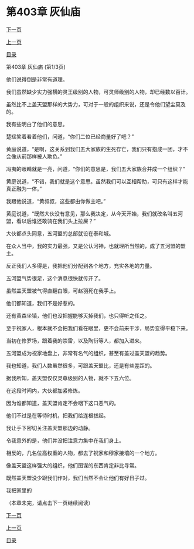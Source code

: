 <h1>第403章   灰仙庙</h1>
            <div><p><a href="./1207_%E7%AC%AC403%E7%AB%A0_%E7%81%B0%E4%BB%99%E5%BA%99.md">下一页</a></p><p><a href="./1205_%E7%AC%AC402%E7%AB%A0_%E4%BA%94%E6%B2%B3%E7%9B%9F.md">上一页</a></p><p><a href="../">目录</a></p></div>
            <div><p>第403章   灰仙庙 (第1/3页)</p><p>他们说得倒是非常有道理。</p><p>我们虽然缺少实力强横的灵王级别的人物，可灵师级别的人物，却已经数以百计。</p><p>虽然比不上盖天盟那样的大势力，可对于一般的组织来说，还是令他们望尘莫及的。</p><p>我有些明白了他们的意思。</p><p>楚瑶笑着看着他们，问道，“你们二位已经商量好了吧？”</p><p>黄庭说道，“是啊，这关系到我们五大家族的生死存亡，我们只有抱成一团，才不会像从前那样被人欺负。”</p><p>冯夷的眼睛就是一亮，问道，“你们的意思是，我们五大家族合并成一个组织？”</p><p>黄庭说道，“不错，我们就是这个意思。虽然我们可以互相帮助，可只有这样才能真正融为一体。”</p><p>我跟他说道，“黄叔叔，这些都由你做主吧。”</p><p>黄庭说道，“既然大伙没有意见，那么我决定，从今天开始，我们就改名叫五河盟，看以后谁还敢骑在我们头上拉屎？”</p><p>大伙都点头同意，五河盟的总部就设在泰和城。</p><p>在众人当中，我的实力最强，又是公认河神，也就理所当然的，成了五河盟的盟主。</p><p>反正我们人多得是，我把他们分配到各个地方，充实各地的力量。</p><p>五河盟气势很足，这个消息很快就传开了。</p><p>虽然盖天盟被气得直翻白眼，可赵羽死在我手上。</p><p>他们都知道，我们不是好惹的。</p><p>还有黄森坐镇，他们也没把握能够灭掉我们，也只得听之任之。</p><p>至于祝家人，根本就不会把我们看在眼里，更不会前来干涉，局势变得平稳下来。</p><p>当初在修罗场，跟着我的崇雷，以及陶衍等人，都加入进来。</p><p>五河盟成为祝家地盘上，非常有名气的组织，甚至有盖过盖天盟的趋势。</p><p>我也知道，我们人数虽然很多，可跟盖天盟比，还是有些差距的。</p><p>据我所知，盖天盟仅仅灵尊级别的人物，就不下五六位。</p><p>在这段时间内，大伙都加紧修炼。</p><p>因为谁都知道，盖天盟肯定不会咽下这口恶气的。</p><p>他们不过是在等待时机，把我们给连根拔起。</p><p>我让手下密切关注盖天盟那边的动静。</p><p>令我意外的是，他们并没把注意力集中在我们身上。</p><p>相反的，几名位高权重的人物，都去了祝家和穆家接壤的一个地方。</p><p>像盖天盟这样强大的组织，他们图谋的东西肯定非比寻常。</p><p>既然盖天盟没少跟我们作对，我们当然不会让他们有好日子过。</p><p>我把家里的</p><p>（本章未完，请点击下一页继续阅读）</p></div>
            <div><p><a href="./1207_%E7%AC%AC403%E7%AB%A0_%E7%81%B0%E4%BB%99%E5%BA%99.md">下一页</a></p><p><a href="./1205_%E7%AC%AC402%E7%AB%A0_%E4%BA%94%E6%B2%B3%E7%9B%9F.md">上一页</a></p><p><a href="../">目录</a></p></div>